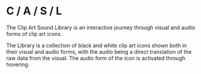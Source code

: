 C / A / S / L
=============

The Clip Art Sound Library is an interactive journey through visual and audio forms of clip art icons.

The Library is a collection of black and white clip art icons shown both in their visual and audio forms, with the audio being a direct translation of the raw data from the visual. The audio form of the icon is activated through hovering.
